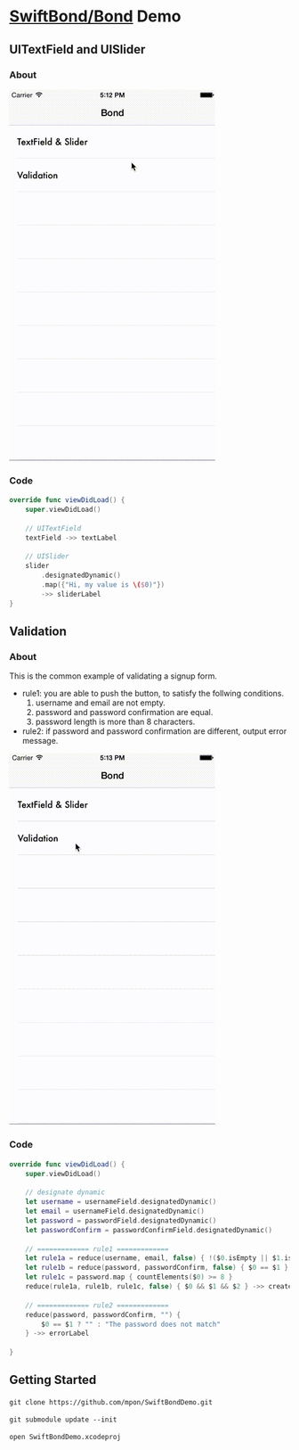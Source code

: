 [SwiftBond/Bond](https://github.com/SwiftBond/Bond) Demo
=====

UITextField and UISlider
---

### About

![demo1](demo1.gif)

### Code

```swift
override func viewDidLoad() {
    super.viewDidLoad()

    // UITextField
    textField ->> textLabel

    // UISlider
    slider
        .designatedDynamic()
        .map({"Hi, my value is \($0)"})
        ->> sliderLabel
}
```

Validation
---

### About

This is the common example of validating a signup form.

- rule1: you are able to push the button, to satisfy the follwing conditions. 
    1. username and email are not empty.
    2. password and password confirmation are equal.
    3. password length is more than 8 characters.
- rule2: if password and password confirmation are different, output error message.

![demo2](demo2.gif)

### Code

```swift
override func viewDidLoad() {
    super.viewDidLoad()

    // designate dynamic
    let username = usernameField.designatedDynamic()
    let email = usernameField.designatedDynamic()
    let password = passwordField.designatedDynamic()
    let passwordConfirm = passwordConfirmField.designatedDynamic()

    // ============= rule1 =============
    let rule1a = reduce(username, email, false) { !($0.isEmpty || $1.isEmpty) }
    let rule1b = reduce(password, passwordConfirm, false) { $0 == $1 }
    let rule1c = password.map { countElements($0) >= 8 }
    reduce(rule1a, rule1b, rule1c, false) { $0 && $1 && $2 } ->> createButton

    // ============= rule2 =============
    reduce(password, passwordConfirm, "") {
        $0 == $1 ? "" : "The password does not match"
    } ->> errorLabel

}
```

Getting Started
-----

`git clone https://github.com/mpon/SwiftBondDemo.git`

`git submodule update --init`

`open SwiftBondDemo.xcodeproj`

